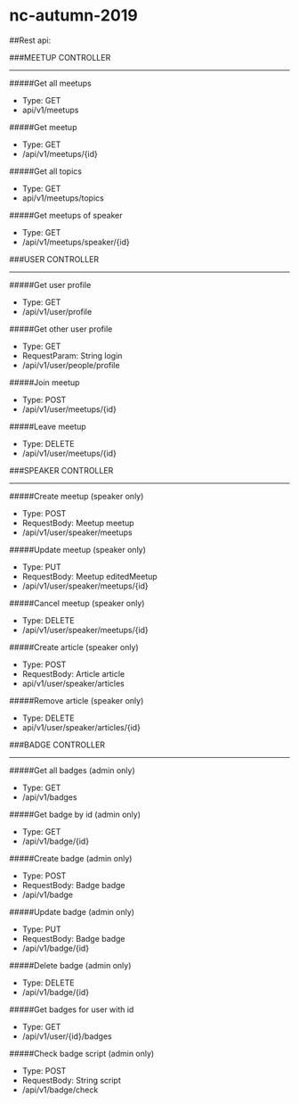 # nc-autumn-2019

##Rest api:

###MEETUP CONTROLLER
____________________________________
#####Get all meetups
- Type: GET
- api/v1/meetups

#####Get meetup
- Type: GET
- /api/v1/meetups/{id}

#####Get all topics
- Type: GET
- api/v1/meetups/topics

#####Get meetups of speaker
- Type: GET
- /api/v1/meetups/speaker/{id}


###USER CONTROLLER
____________________________________
#####Get user profile
- Type: GET
- /api/v1/user/profile

#####Get other user profile
- Type: GET
- RequestParam: String login
- /api/v1/user/people/profile

#####Join meetup
- Type: POST
- /api/v1/user/meetups/{id}

#####Leave meetup
- Type: DELETE
- /api/v1/user/meetups/{id}


###SPEAKER CONTROLLER
____________________________________
#####Create meetup (speaker only)
- Type: POST
- RequestBody: Meetup meetup
- /api/v1/user/speaker/meetups

#####Update meetup (speaker only)
- Type: PUT
- RequestBody: Meetup editedMeetup
- /api/v1/user/speaker/meetups/{id}

#####Cancel meetup (speaker only)
- Type: DELETE
- /api/v1/user/speaker/meetups/{id}

#####Create article (speaker only)
- Type: POST
- RequestBody: Article article
- api/v1/user/speaker/articles

#####Remove article (speaker only)
- Type: DELETE
- api/v1/user/speaker/articles/{id}


###BADGE CONTROLLER
____________________________________
#####Get all badges (admin only)
- Type: GET
- /api/v1/badges

#####Get badge by id (admin only)
- Type: GET
- /api/v1/badge/{id}

#####Create badge (admin only)
- Type: POST
- RequestBody: Badge badge
- /api/v1/badge

#####Update badge (admin only)
- Type: PUT
- RequestBody: Badge badge
- /api/v1/badge/{id}

#####Delete badge (admin only)
- Type: DELETE
- /api/v1/badge/{id}

#####Get badges for user with id
- Type: GET
- /api/v1/user/{id}/badges

#####Check badge script (admin only)
- Type: POST
- RequestBody: String script
- /api/v1/badge/check




